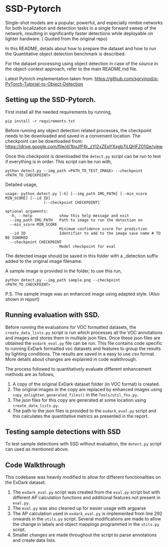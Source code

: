 # SSD-Pytorch
Single-shot models are a popular, powerful, and especially nimble networks for both localization and detection tasks in a single forward sweep of the network, resulting in significantly faster detections while deployable on lighter hardware. ( Quoted from the original repo)


In this README, details about how to prepare the dataset and how to run the Quantitative object detection benchmark is described.

For the dataset processing using object detection in case of the <em>source</em> in the object-context approach, refer to the main README.md file.


Latest Pytorch implementation taken from:
https://github.com/sgrvinod/a-PyTorch-Tutorial-to-Object-Detection



## Setting up the SSD-Pytorch.

First install all the needed requirements by running,
```
pip install -r requirements.txt
```

Before running any object detection related processes, the checkpoint needs to be downloaded and saved in a convenient location. The checkpoint can be downloaded from: https://drive.google.com/file/d/1bvJfF6r_zYl2xZEpYXxgb7jLQHFZ01Qe/view



Once this checkpoint is downloaded the ```detect.py``` script can be run to test if everything is in order. This script can be run with,
```
python detect.py --img_path <PATH_TO_TEST_IMAGE> --checkpoint <PATH_TO_CHECKPOINT>
```

Detailed usage,
```
usage: python detect.py [-h] [--img_path IMG_PATH] [--min_score MIN_SCORE] [--id ID]
                 [--checkpoint CHECKPOINT]

optional arguments:
  -h, --help            show this help message and exit
  --img_path IMG_PATH   Path to image to run the detection on
  --min_score MIN_SCORE
                        Minimum confidence score for prediction
  --id ID               Identifier to add to the image save name # TO BE IGNORED
  --checkpoint CHECKPOINT
                        Model checkpoint for eval
```                        

The detected image should be saved in this folder with a _detection suffix added to the original image filename.


A sample image is provided in the folder, to use this run,
```
python detect.py --img_path sample.png --checkpoint <PATH_TO_CHECKPOINT>
```

P.S. The sample image was an enhanced image using adapted style. (Also shown in report)

## Running evaluation with SSD. 


Before running the evaluations for VOC formatted datasets, the ```create_data_lists.py``` script is run which processes all the VOC annotations and images and stores them in multiple json files. Once these json files are obtained the ```exdark_eval.py``` file can be run. This file contains code specific to running ExDark formatted voc datasets and features to group the results by lighting conditions. The results are saved in a easy to use csv format. More details about changes are explained in code walkthrough.

The process followed to quantitatively evaluate different enhancement methods are as follows,
1. A copy of the original ExDark dataset folder (in VOC format) is created.
2. The original images in the copy are replaced by enhanced images using ```copy_enlighten_generated_files()``` in the ```Tools/util_fns.py```. 
3. The json files for this copy are generated at some location using ```create_data_lists.py```.
3. The path to the json files is provided to the ```exdark_eval.py``` script and this calculates the quantitative metrics as presented in the report. 

## Testing sample detections with SSD
To test sample detections with SSD without evaluation, the ```detect.py``` script can used as mentioned above.

## Code Walkthrough
This codebase was heavily modified to allow for different functionalities on the ExDark dataset. 
1. The ```exdark_eval.py``` script was created from the ```eval.py``` script but with different AP calculation functions and additional features not present in ```eval.py```. 
2. The ```eval.py``` was also cleaned up for easier usage with argparse 
3. The AP calculation used in ```exdark_eval.py``` is implemented from line 292 onwards in the ```utils.py``` script. Several modifications are made to allow the change in labels and object mappings programmed in the ```utils.py``` script. 
4. Smaller changes are made throughout the script to parse annotations and create data lists.







